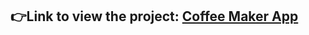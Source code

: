 ## 👉Link to view the project: [Coffee Maker App](https://www.figma.com/design/KOyhu4zdthd765aAT1JakH/Coffee-App?node-id=0-1&t=5phGpICNIF42L843-1)

